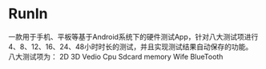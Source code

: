 # RunIn
一款用于手机、平板等基于Android系统下的硬件测试App，针对八大测试项进行4、8、12、16、24、48小时时长的测试，并且实现测试结果自动保存的功能。
八大测试项为：
	2D
	3D
	Vedio
	Cpu
	Sdcard
	memory
	Wife
	BlueTooth


